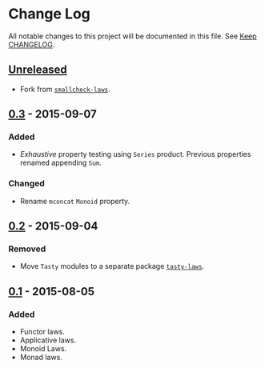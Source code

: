 # Change Log
All notable changes to this project will be documented in this file. See [Keep
CHANGELOG](http://keepachangelog.com/).

## [Unreleased][unreleased]
- Fork from [`smallcheck-laws`](https://github.com/jdnavarro/smallcheck-laws).

## [0.3] - 2015-09-07
### Added
- *Exhaustive* property testing using `Series` product. Previous
  properties renamed appending `Sum`.

### Changed
- Rename `mconcat` `Monoid` property.

## [0.2] - 2015-09-04
### Removed
- Move `Tasty` modules to a separate package
  [`tasty-laws`](https://hackage.haskell.org/package/tasty-laws).

## [0.1] - 2015-08-05
### Added
- Functor laws.
- Applicative laws.
- Monoid Laws.
- Monad laws.

[unreleased]: https://github.com/jdnavarro/smallcheck-laws/compare/v0.3...HEAD
[0.3]: https://github.com/jdnavarro/smallcheck-laws/compare/v0.2...v0.3
[0.2]: https://github.com/jdnavarro/smallcheck-laws/compare/v0.1...v0.2
[0.1]: https://github.com/jdnavarro/smallcheck-laws/compare/bf1caa...v0.1
